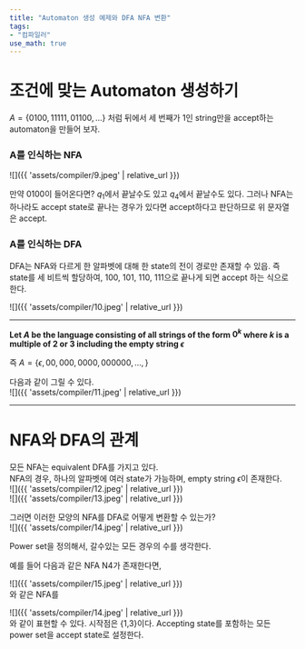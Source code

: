 ```yaml
---
title: "Automaton 생성 예제와 DFA NFA 변환"
tags:
- "컴파일러"
use_math: true
---
```


# 조건에 맞는 Automaton 생성하기
$A = \{0100,11111,01100,\dots\}$ 처럼 뒤에서 세 번째가 1인 string만을 accept하는 automaton을 만들어 보자.

### A를 인식하는 NFA

![]({{ 'assets/compiler/9.jpeg' | relative_url }})

만약 0100이 들어온다면?
$q_1$에서 끝날수도 있고 $q_4$에서 끝날수도 있다. 그러나 NFA는 하나라도 accept state로 끝나는 경우가 있다면 accept하다고 판단하므로 위 문자열은 accept.

### A를 인식하는 DFA

DFA는 NFA와 다르게 한 알파벳에 대해 한 state의 전이 경로만 존재할 수 있읍. 즉 state를 세 비트씩 할당하여, 100, 101, 110, 111으로 끝나게 되면 accept 하는 식으로 한다.<br>

![]({{ 'assets/compiler/10.jpeg' | relative_url }})

---

**Let $A$ be the language consisting of all strings of the form $0^k$ where $k$ is a multiple of 2 or 3 including the empty string $\epsilon$**

즉 $A=\{\epsilon,00,000,0000,000000,\dots,\}$

다음과 같이 그릴 수 있다.<br>
![]({{ 'assets/compiler/11.jpeg' | relative_url }})

---

# NFA와 DFA의 관계
모든 NFA는 equivalent DFA를 가지고 있다.<br>
NFA의 경우, 하나의 알파벳에 여러 state가 가능하며, empty string $\epsilon$이 존재한다.<br>
![]({{ 'assets/compiler/12.jpeg' | relative_url }})<br>
![]({{ 'assets/compiler/13.jpeg' | relative_url }})

그러면 이러한 모양의 NFA를 DFA로 어떻게 변환할 수 있는가?<br>
![]({{ 'assets/compiler/14.jpeg' | relative_url }})

Power set을 정의해서, 갈수있는 모든 경우의 수를 생각한다.

예를 들어 다음과 같은 NFA N4가 존재한다면,

![]({{ 'assets/compiler/15.jpeg' | relative_url }})<br>
와 같은 NFA를

![]({{ 'assets/compiler/14.jpeg' | relative_url }})<br>
와 같이 표현할 수 있다. 시작점은 {1,3}이다. Accepting state를 포함하는 모든 power set을 accept state로 설정한다.
